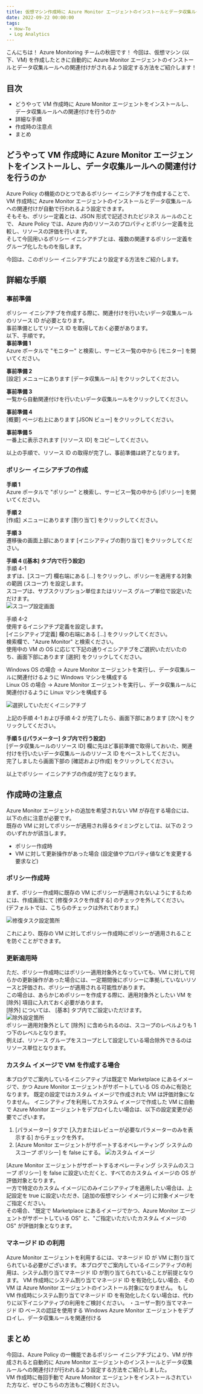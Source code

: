 ```yaml
---
title: 仮想マシン作成時に Azure Monitor エージェントのインストールとデータ収集ルールへの関連付けを自動で行う方法
date: 2022-09-22 00:00:00
tags:
 - How-To
 - Log Analytics
---
```


こんにちは！ Azure Monitoring チームの秋田です！
今回は、仮想マシン (以下、VM) を作成したときに自動的に Azure Monitor エージェントのインストールとデータ収集ルールへの関連付けがされるよう設定する方法をご紹介します！

<!-- more -->

## 目次
- どうやって VM 作成時に Azure Monitor エージェントをインストールし、データ収集ルールへの関連付けを行うのか
- 詳細な手順
- 作成時の注意点
- まとめ

## どうやって VM 作成時に Azure Monitor エージェントをインストールし、データ収集ルールへの関連付けを行うのか
Azure Policy の機能のひとつであるポリシー イニシアチブを作成することで、VM 作成時に Azure Monitor エージェントのインストールとデータ収集ルールへの関連付けが自動で行われるよう設定できます。  
そもそも、ポリシー定義とは、JSON 形式で記述されたビジネス ルールのことで、 Azure Policy では、Azure 内のリソースのプロパティとポリシー定義を比較し、リソースの評価を行います。  
そして今回用いるポリシー イニシアチブとは、複数の関連するポリシー定義をグループ化したものを指します。  
  
今回は、このポリシー イニシアチブにより設定する方法をご紹介します。  

## 詳細な手順
### 事前準備
ポリシー イニシアチブを作成する際に、関連付けを行いたいデータ収集ルールのリソース ID が必要となります。  
事前準備としてリソース ID を取得しておく必要があります。  
以下、手順です。  
**事前準備 1**  
Azure ポータルで "モニター" と検索し、サービス一覧の中から [モニター] を開いてください。  

**事前準備 2**  
[設定] メニューにあります [データ収集ルール] をクリックしてください。  
  
**事前準備 3**  
一覧から自動関連付けを行いたいデータ収集ルールをクリックしてください。  

**事前準備 4**  
[概要] ページ右上にあります [JSON ビュー] をクリックしてください。  
  
**事前準備 5**  
一番上に表示されます [リソース ID] をコピーしてください。  
  
以上の手順で、リソース ID の取得が完了し、事前準備は終了となります。  
  
### ポリシー イニシアチブの作成
**手順 1**  
Azure ポータルで "ポリシー" と検索し、サービス一覧の中から [ポリシー] を開いてください。  
  
**手順 2**  
[作成] メニューにあります [割り当て] をクリックしてください。  
  
**手順 3**  
遷移後の画面上部にあります [イニシアティブの割り当て] をクリックしてください。  
  
**手順 4 ([基本] タブ内で行う設定)**  
手順 4-1  
まずは、[スコープ] 欄右端にある [...] をクリックし、ポリシーを適用する対象の範囲 (スコープ) を設定します。  
スコープは、サブスクリプション単位またはリソース グループ単位で設定いただけます。  
![スコープ設定画面](./automatically_install_ama/スコープ.png)  
  
手順 4-2  
使用するイニシアチブ定義を設定します。  
[イニシアティブ定義] 欄の右端にある [...] をクリックしてください。  
検索欄で、"Azure Monitor" と検索ください。  
使用中の VM の OS に応じて下記の通りイニシアチブをご選択いただいたのち、画面下部にあります [選択] をクリックしてください。  
  
Windows OS の場合 -> Azure Monitor エージェントを実行し、データ収集ルールに関連付けるように Windows マシンを構成する  
Linux OS の場合 -> Azure Monitor エージェントを実行し、データ収集ルールに関連付けるように Linux マシンを構成する
  
![選択していただくイニシアチブ](./automatically_install_ama/イニシアチブ.png)  

上記の手順 4-1 および手順 4-2 が完了したら、画面下部にあります [次へ] をクリックしてください。  
  
**手順 5 ([パラメーター] タブ内で行う設定)**  
[データ収集ルールのリソース ID] 欄に先ほど事前準備で取得しておいた、関連付けを行いたいデータ収集ルールのリソース ID をペーストしてください。  
完了しましたら画面下部の [確認および作成] をクリックしてください。  
  
以上でポリシー イニシアチブの作成が完了となります。  
  
  
## 作成時の注意点
Azure Monitor エージェントの追加を希望されない VM が存在する場合には、以下の点に注意が必要です。  
既存の VM に対してポリシーが適用され得るタイミングとしては、以下の 2 つのいずれかが該当します。  
- ポリシー作成時
- VM に対して更新操作があった場合 (設定値やプロパティ値などを変更する要求など)
  
### ポリシー作成時
まず、ポリシー作成時に既存の VM にポリシーが適用されないようにするためには、作成画面にて [修復タスクを作成する] のチェックを外してください。  
(デフォルトでは、こちらのチェックは外れております。)  
  
![修復タスク設定箇所](./automatically_install_ama/修復タスク.png)

これにより、既存の VM に対してポリシー作成時にポリシーが適用されることを防ぐことができます。  


### 更新適用時
ただ、ポリシー作成時にはポリシー適用対象外となっていても、VM に対して何らかの更新操作があった場合には、一定期間後にポリシーに準拠していないリソースと評価され、ポリシーが適用される可能性があります。  
この場合は、あらかじめポリシーを作成する際に、適用対象外としたい VM を [除外] 項目に入れておく必要があります。  
[除外] については、 [基本] タブ内でご設定いただけます。  
![除外設定箇所](./automatically_install_ama/除外.png)  
ポリシー適用対象外として [除外] に含められるのは、スコープのレベルよりも 1 つ下のレベルとなります。  
例えば、リソース グループをスコープとして設定している場合除外できるのはリソース単位となります。  


### カスタム イメージで VM を作成する場合
本ブログでご案内しているイニシアティブは既定で Marketplace にあるイメージで、かつ Azure Monitor エージェントがサポートしている OS のみに有効となります。
既定の設定ではカスタム イメージで作成された VM は評価対象になりません。
イニシアティブを利用してカスタム イメージで作成した VM に自動で Azure Monitor エージェントをデプロイしたい場合は、以下の設定変更が必要でございます。
1. [パラメーター] タブで [入力またはレビューが必要なパラメーターのみを表示する] からチェックを外す。
2. [Azure Monitor エージェントがサポートするオペレーティング システムのスコープ ポリシー] を false にする。
![カスタム イメージ](./automatically_install_ama/カスタムイメージ01.jpg)  

[Azure Monitor エージェントがサポートするオペレーティング システムのスコープ ポリシー] を false に設定いただくと、すべてのカスタム イメージの OS が評価対象となります。  
一方で特定のカスタム イメージにのみイニシアティブを適用したい場合は、上記設定を true に設定いただき、[追加の仮想マシン イメージ] に対象イメージをご指定ください。  
その場合、"既定で Marketplace にあるイメージでかつ、Azure Monitor エージェントがサポートしている OS" と、"ご指定いただいたカスタム イメージの OS" が評価対象となります。 

### マネージド ID の利用
Azure Monitor エージェントを利用するには、マネージド ID が VM に割り当てられている必要がございます。
本ブログでご案内しているイニシアティブの利用は、システム割り当てマネージド ID が割り当てられていることが前提となります。
VM 作成時にシステム割り当てマネージド ID を有効化しない場合、その VM は Azure Monitor エージェントのインストール対象になりません。
もし VM 作成時にシステム割り当てマネージド ID を有効化したくない場合は、代わりに以下イニシアティブの利用をご検討ください。
・ユーザー割り当てマネージド ID ベースの認証を使用する Windows Azure Monitor エージェントをデプロイし、データ収集ルールを関連付ける


## まとめ
今回は、Azure Policy の一機能であるポリシー イニシアチブにより、VM が作成されると自動的に Azure Monitor エージェントのインストールとデータ収集ルールへの関連付けが行われるよう設定する方法をご紹介しました。  
VM 作成時に毎回手動で Azure Monitor エージェントをインストールされていた方など、ぜひこちらの方法もご検討ください。  

